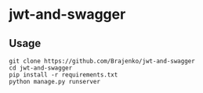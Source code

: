 # jwt-and-swagger
## Usage
```
git clone https://github.com/Brajenko/jwt-and-swagger
cd jwt-and-swagger
pip install -r requirements.txt
python manage.py runserver
```

